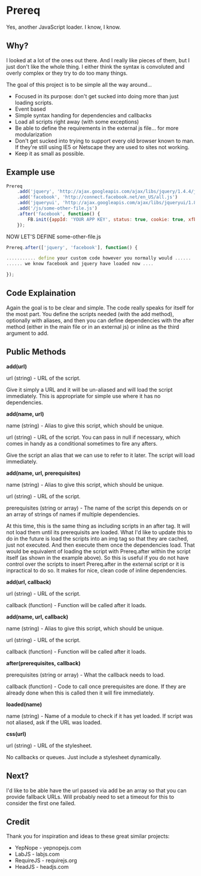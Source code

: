 Prereq
=============

Yes, another JavaScript loader. I know, I know.

Why?
-------

I looked at a lot of the ones out there. And I really like pieces of them, but I just don't like the whole thing. I either
think the syntax is convoluted and overly complex or they try to do too many things.

The goal of this project is to be simple all the way around...

* Focused in its purpose: don't get sucked into doing more than just loading scripts.
* Event based
* Simple syntax handing for dependencies and callbacks
* Load all scripts right away (with some exceptions)
* Be able to define the requirements in the external js file... for more modularization
* Don't get sucked into trying to support every old browser known to man. If they're still using IE5 or Netscape they are used to sites not working.
* Keep it as small as possible.

Example use
-------

```javascript
Prereq
	.add('jquery', 'http://ajax.googleapis.com/ajax/libs/jquery/1.4.4/jquery.min.js')
	.add('facebook', 'http://connect.facebook.net/en_US/all.js')
	.add('jqueryui', 'http://ajax.googleapis.com/ajax/libs/jqueryui/1.8.13/jquery-ui.min.js', 'jquery')
	.add('/js/some-other-file.js')
	.after('facebook', function() {
		FB.init({appId: 'YOUR APP KEY', status: true, cookie: true, xfbml: true});
	});
```

NOW LET'S DEFINE some-other-file.js

```javascript
Prereq.after(['jquery', 'facebook'], function() {

........... define your custom code however you normally would ......
...... we know facebook and jquery have loaded now ....

});
```

Code Explaination
-------

Again the goal is to be clear and simple. The code really speaks for itself for the most part. You define the scripts needed (with the add method),
optionally with aliases, and then you can define dependencies with the after method (either in the main file or in an external js) or inline as
the third argument to add.

Public Methods
-------

**add(url)**

url (string) - URL of the script.

Give it simply a URL and it will be un-aliased and will load the script immediately. This is appropriate for simple use where it has no dependencies.

**add(name, url)**

name (string) - Alias to give this script, which should be unique.

url (string) - URL of the script. You can pass in null if necessary, which comes in handy as a conditional sometimes to fire any afters.

Give the script an alias that we can use to refer to it later. The script will load immediately.

**add(name, url, prerequisites)**

name (string) - Alias to give this script, which should be unique.

url (string) - URL of the script.

prerequisites (string or array) - The name of the script this depends on or an array of strings of names if multiple dependencies.

At this time, this is the same thing as including scripts in an after tag. It will not load them until its prerequisits are loaded. What I'd like to update this
to do in the future is load the scripts into an img tag so that they are cached, just not executed. And then execute them once the dependencies load. That would
be equivalent of loading the script with Prereq.after within the script itself (as shown in the example above). So this is useful if you do not have control
over the scripts to insert Prereq.after in the external script or it is inpractical to do so. It makes for nice, clean code of inline dependencies.

**add(url, callback)**

url (string) - URL of the script.

callback (function) - Function will be called after it loads.

**add(name, url, callback)**

name (string) - Alias to give this script, which should be unique.

url (string) - URL of the script.

callback (function) - Function will be called after it loads.

**after(prerequisites, callback)**

prerequisites (string or array) - What the callback needs to load.

callback (function) - Code to call once prerequisites are done. If they are already done when this is called then it will fire immediately.

**loaded(name)**

name (string) - Name of a module to check if it has yet loaded. If script was not aliased, ask if the URL was loaded.

**css(url)**

url (string) - URL of the stylesheet.

No callbacks or queues. Just include a stylesheet dynamically.

Next?
-------

I'd like to be able have the url passed via add be an array so that you can provide fallback URLs. Will probably need to set a timeout for this to consider the first one failed.

Credit
-------

Thank you for inspiration and ideas to these great similar projects:

* YepNope - yepnopejs.com
* LabJS - labjs.com
* RequireJS - requirejs.org
* HeadJS - headjs.com

